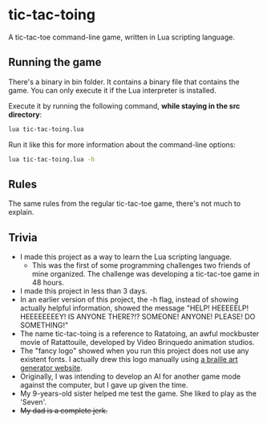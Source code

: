 # tic-tac-toing

A tic-tac-toe command-line game, written in Lua scripting language.

## Running the game

There's a binary in bin folder. It contains a binary file that contains the game. You can only execute it if the Lua interpreter is installed.

Execute it by running the following command, **while staying in the src directory**:

```bash
lua tic-tac-toing.lua
```

Run it like this for more information about the command-line options:

```bash
lua tic-tac-toing.lua -h
```

## Rules

The same rules from the regular tic-tac-toe game, there's not much to explain.

## Trivia

- I made this project as a way to learn the Lua scripting language.
  - This was the first of some programming challenges two friends of mine organized. The challenge was developing a tic-tac-toe game in 48 hours.
- I made this project in less than 3 days.
- In an earlier version of this project, the -h flag, instead of showing actually helpful information, showed the message "HELP! HEEEEELP! HEEEEEEEEY! IS ANYONE THERE?!? SOMEONE! ANYONE! PLEASE! DO SOMETHING!"
- The name tic-tac-toing is a reference to Ratatoing, an awful mockbuster movie of Ratattouile, developed by Video Brinquedo animation studios.
- The "fancy logo" showed when you run this project does not use any existent fonts. I actually drew this logo manually using [a braille art generator website](braille-txt.github.io/).
- Originally, I was intending to develop an AI for another game mode against the computer, but I gave up given the time.
- My 9-years-old sister helped me test the game. She liked to play as the 'Seven'.
- ~~My dad is a complete jerk.~~
